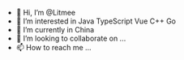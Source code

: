 - 👋 Hi, I’m @Litmee
- 👀 I’m interested in Java TypeScript Vue C++ Go
- 🌱 I’m currently in China
- 💞️ I’m looking to collaborate on ...
- 📫 How to reach me ...

<!---
Litmee/Litmee is a ✨ special ✨ repository because its `README.md` (this file) appears on your GitHub profile.
You can click the Preview link to take a look at your changes.
--->
